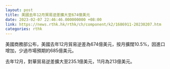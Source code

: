 ```yaml
---
layout: post
title: 美國去年12月貿易逆差擴大至674億美元
date: 2023-02-07 22:46:46.000000000 +08:00
link: https://news.rthk.hk/rthk/ch/component/k2/1686911-20230207.htm
categories: rthk
---
```


美國商務部公布，美國去年12月貿易逆差為674億美元，按月擴闊10.5%，因進口增加，少過市場預期的685億美元。

去年12月，對華貿易逆差擴大至235.1億美元，11月為213億美元。
